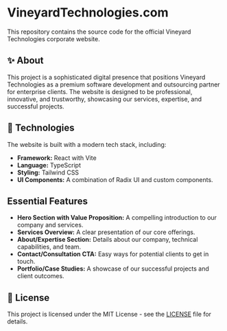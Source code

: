 # VineyardTechnologies.com

This repository contains the source code for the official Vineyard Technologies corporate website.

## ✨ About

This project is a sophisticated digital presence that positions Vineyard Technologies as a premium software development and outsourcing partner for enterprise clients. The website is designed to be professional, innovative, and trustworthy, showcasing our services, expertise, and successful projects.

## 🚀 Technologies

The website is built with a modern tech stack, including:

- **Framework:** React with Vite
- **Language:** TypeScript
- **Styling:** Tailwind CSS
- **UI Components:** A combination of Radix UI and custom components.

## Essential Features

- **Hero Section with Value Proposition:** A compelling introduction to our company and services.
- **Services Overview:** A clear presentation of our core offerings.
- **About/Expertise Section:** Details about our company, technical capabilities, and team.
- **Contact/Consultation CTA:** Easy ways for potential clients to get in touch.
- **Portfolio/Case Studies:** A showcase of our successful projects and client outcomes.

## 📄 License

This project is licensed under the MIT License - see the [LICENSE](LICENSE) file for details.